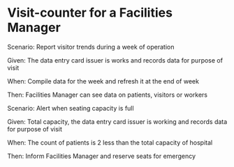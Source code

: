 # Visit-counter for a Facilities Manager

Scenario: Report visitor trends during a week of operation

  Given: The data entry card issuer is works and records data for purpose of visit
  
  When: Compile data for the week and refresh it at the end of week
  
  Then: Facilities Manager can see data on patients, visitors or workers

Scenario: Alert when seating capacity is full

  Given: Total capacity, the data entry card issuer is working
  and records data for purpose of visit
  
  When: The count of patients is 2 less than the total capacity of hospital
  
  Then: Inform Facilities Manager and reserve seats for emergency
